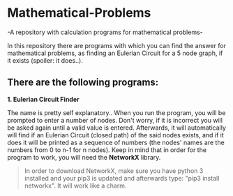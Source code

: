 # Mathematical-Problems
-A repository with calculation programs for mathematical problems-

In this repository there are programs with which you can find the answer for mathematical problems, as finding an Eulerian Circuit for a 5 node graph, if it exists (spoiler: it does..).

## There are the following programs:
**1. Eulerian Circuit Finder**

The name is pretty self explanatory.. When you run the program, you will be prompted to enter a number of nodes. Don't worry, if it is incorrect you will be asked again until a valid value is entered. Afterwards, it will automatically will find if an Eulerian Circuit (closed path) of the said nodes exists, and if it does it will be printed as a sequence of numbers (the nodes' names are the numbers from 0 to n-1 for n nodes). Keep in mind that in order for the program to work, you will need the **NetworkX** library.

>In order to download NetworkX, make sure you have python 3 installed and your pip3 is updated and afterwards type:
>"pip3 install networkx". It will work like a charm.
